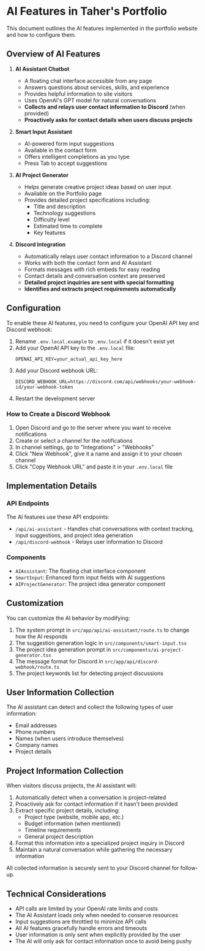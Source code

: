 # AI Features in Taher's Portfolio

This document outlines the AI features implemented in the portfolio website and how to configure them.

## Overview of AI Features

1. **AI Assistant Chatbot**
   - A floating chat interface accessible from any page
   - Answers questions about services, skills, and experience
   - Provides helpful information to site visitors
   - Uses OpenAI's GPT model for natural conversations
   - **Collects and relays user contact information to Discord** (when provided)
   - **Proactively asks for contact details when users discuss projects**

2. **Smart Input Assistant**
   - AI-powered form input suggestions
   - Available in the contact form
   - Offers intelligent completions as you type
   - Press Tab to accept suggestions

3. **AI Project Generator**
   - Helps generate creative project ideas based on user input
   - Available on the Portfolio page
   - Provides detailed project specifications including:
     - Title and description
     - Technology suggestions
     - Difficulty level
     - Estimated time to complete
     - Key features

4. **Discord Integration**
   - Automatically relays user contact information to a Discord channel
   - Works with both the contact form and AI Assistant
   - Formats messages with rich embeds for easy reading
   - Contact details and conversation context are preserved
   - **Detailed project inquiries are sent with special formatting**
   - **Identifies and extracts project requirements automatically**

## Configuration

To enable these AI features, you need to configure your OpenAI API key and Discord webhook:

1. Rename `.env.local.example` to `.env.local` if it doesn't exist yet
2. Add your OpenAI API key to the `.env.local` file:
   ```
   OPENAI_API_KEY=your_actual_api_key_here
   ```
3. Add your Discord webhook URL:
   ```
   DISCORD_WEBHOOK_URL=https://discord.com/api/webhooks/your-webhook-id/your-webhook-token
   ```
4. Restart the development server

### How to Create a Discord Webhook

1. Open Discord and go to the server where you want to receive notifications
2. Create or select a channel for the notifications
3. In channel settings, go to "Integrations" > "Webhooks"
4. Click "New Webhook", give it a name and assign it to your chosen channel
5. Click "Copy Webhook URL" and paste it in your `.env.local` file

## Implementation Details

### API Endpoints

The AI features use these API endpoints:
- `/api/ai-assistant` - Handles chat conversations with context tracking, input suggestions, and project idea generation
- `/api/discord-webhook` - Relays user information to Discord

### Components

- `AIAssistant`: The floating chat interface component
- `SmartInput`: Enhanced form input fields with AI suggestions
- `AIProjectGenerator`: The project idea generator component

## Customization

You can customize the AI behavior by modifying:

1. The system prompt in `src/app/api/ai-assistant/route.ts` to change how the AI responds
2. The suggestion generation logic in `src/components/smart-input.tsx`
3. The project idea generation prompt in `src/components/ai-project-generator.tsx`
4. The message format for Discord in `src/app/api/discord-webhook/route.ts`
5. The project keywords list for detecting project discussions

## User Information Collection

The AI assistant can detect and collect the following types of user information:
- Email addresses
- Phone numbers
- Names (when users introduce themselves)
- Company names
- Project details

## Project Information Collection

When visitors discuss projects, the AI assistant will:
1. Automatically detect when a conversation is project-related
2. Proactively ask for contact information if it hasn't been provided
3. Extract specific project details, including:
   - Project type (website, mobile app, etc.)
   - Budget information (when mentioned)
   - Timeline requirements
   - General project description
4. Format this information into a specialized project inquiry in Discord
5. Maintain a natural conversation while gathering the necessary information

All collected information is securely sent to your Discord channel for follow-up.

## Technical Considerations

- API calls are limited by your OpenAI rate limits and costs
- The AI Assistant loads only when needed to conserve resources
- Input suggestions are throttled to minimize API calls
- All AI features gracefully handle errors and timeouts
- User information is only sent when explicitly provided by the user
- The AI will only ask for contact information once to avoid being pushy 